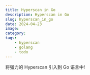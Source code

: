 ```yaml
---
title: Hyperscan in Go
description: Hyperscan in Go
slug: hyperscan_in_go
date: 2024-04-23
image:
category: 
tags:
    - hyperscan
    - golang
    - todo
---
```


将强力的 Hyperscan 引入到 Go 语言中!
